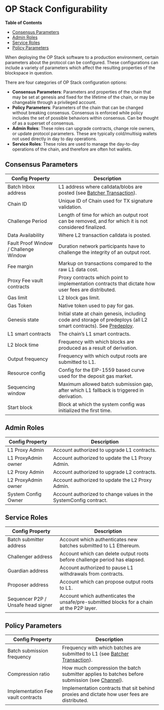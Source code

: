 # OP Stack Configurability

<!-- START doctoc generated TOC please keep comment here to allow auto update -->
<!-- DON'T EDIT THIS SECTION, INSTEAD RE-RUN doctoc TO UPDATE -->
**Table of Contents**

- [Consensus Parameters](#consensus-parameters)
- [Admin Roles](#admin-roles)
- [Service Roles](#service-roles)
- [Policy Parameters](#policy-parameters)

<!-- END doctoc generated TOC please keep comment here to allow auto update -->

When deploying the OP Stack software to a production environment,
certain parameters about the protocol can be configured. These
configurations can include a variety of parameters which affect the
resulting properties of the blockspace in question.

There are four categories of OP Stack configuration options:

- **Consensus Parameters**: Parameters and properties of the chain that may
  be set at genesis and fixed for the lifetime of the chain, or may be
  changeable through a privileged account.
- **Policy Parameters**: Parameters of the chain that can be changed without breaking consensus. Consensus is enforced while policy includes the set of possible behaviors within consensus. Can be thought of as a superset of consensus.
- **Admin Roles**: These roles can upgrade contracts, change role owners,
  or update protocol parameters. These are typically cold/multisig wallets not
  used directly in day to day operations.
- **Service Roles**: These roles are used to manage the day-to-day
  operations of the chain, and therefore are often hot wallets.

## Consensus Parameters

| Config Property                       | Description                                                                                                                  |
|---------------------------------------|------------------------------------------------------------------------------------------------------------------------------|
| Batch Inbox address                   | L1 address where calldata/blobs are posted (see [Batcher Transaction](../glossary.md#batcher-transaction)).                         |
| Chain ID                              | Unique ID of Chain used for TX signature validation.                                                                         |
| Challenge Period                      | Length of time for which an output root can be removed, and for which it is not considered finalized.                                                                                                                                                             |
| Data Availability                     | Where L2 transaction calldata is posted.                                                                                     |
| Fault Proof Window / Challenge Window | Duration network participants have to challenge the integrity of an output root.                                             |
| Fee margin                            | Markup on transactions compared to the raw L1 data cost.                                                                     |
| Proxy Fee vault contracts                   | Proxy contracts which point to implementation contracts that dictate how user fees are distributed.                                                                       |
| Gas limit                             | L2 block gas limit.                                                                                                          |
| Gas Token                             | Native token used to pay for gas.                                                                                            |
| Genesis state                         | Initial state at chain genesis, including code and storage of predeploys (all L2 smart contracts). See [Predeploy](../glossary.md#l2-genesis-block).                                            |
| L1 smart contracts                    | The chain’s L1 smart contracts.                                                                                              |
| L2 block time                         | Frequency with which blocks are produced as a result of derivation.                                                          |
| Output frequency                      | Frequency with which output roots are submitted to L1.                                                                       |
| Resource config                       | Config for the EIP-1559 based curve used for the deposit gas market.                                                         |
| Sequencing window                     | Maximum allowed batch submission gap, after which L1 fallback is triggered in derivation.                                                                                                                                                            |
| Start block                           | Block at which the system config was initialized the first time.                                                                       |

## Admin Roles

| Config Property                       | Description                                                                                                                  |
|---------------------------------------|------------------------------------------------------------------------------------------------------------------------------|
| L1 Proxy Admin                        | Account authorized to upgrade L1 contracts.                                                                                  |
| L1 ProxyAdmin owner                   | Account authorized to update the L1 Proxy Admin.                                                                             |
| L2 Proxy Admin                        | Account authorized to upgrade L2 contracts.                                                                                  |
| L2 ProxyAdmin owner                   | Account authorized to update the L2 Proxy Admin.                                                                             |
| System Config Owner                   | Account authorized to change values in the SystemConfig contract.                                                            |

## Service Roles

| Config Property                       | Description                                                                                                                  |
|---------------------------------------|------------------------------------------------------------------------------------------------------------------------------|
| Batch submitter address               | Account which authenticates new batches submitted to L1 Ethereum.                                                            |
| Challenger address                    | Account which can delete output roots before challenge period has elapsed.                                                   |
| Guardian address                      | Account authorized to pause L1 withdrawals from contracts.                                                                   |
| Proposer address                      | Account which can propose output roots to L1.                                                                                |
| Sequencer P2P / Unsafe head signer    | Account which authenticates the unsafe/pre-submitted blocks for a chain at the P2P layer.                                    |

## Policy Parameters

| Config Property                       | Description                                                                                                                  |
|---------------------------------------|------------------------------------------------------------------------------------------------------------------------------|
| Batch submission frequency            | Frequency with which batches are submitted to L1 (see [Batcher Transaction](../glossary.md#batcher-transaction)).            |
| Compression ratio                     | How much compression the batch submitter applies to batches before submission (see [Channel](../glossary.md#channel)).       |
| Implementation Fee vault contracts                   | Implementation contracts that sit behind proxies and dictate how user fees are distributed.                                                                       |
